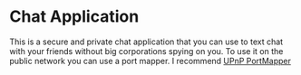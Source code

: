 # Chat Application

This is a secure and private chat application that you can use to text chat with your friends without big corporations spying on you. 
To use it on the public network you can use a port mapper. I recommend [UPnP PortMapper](https://github.com/kaklakariada/portmapper)
